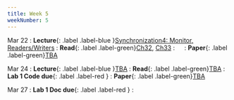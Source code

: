 ```yaml
---
title: Week 5
weekNumber: 5
---
```


Mar 22
: **Lecture**{: .label .label-blue }[Synchronization4: Monitor, Readers/Writers](#)
    : **Read**{: .label .label-green}[Ch32](https://pages.cs.wisc.edu/~remzi/OSTEP/threads-bugs.pdf), [Ch33](https://pages.cs.wisc.edu/~remzi/OSTEP/threads-events.pdf)
: &emsp;
    : **Paper**{: .label .label-green}[TBA](#)

Mar 24
: **Lecture**{: .label .label-blue }[TBA](#)
    : **Read**{: .label .label-green}[TBA](#)
: **Lab 1 Code due**{: .label .label-red }
    : **Paper**{: .label .label-green}[TBA](#)

Mar 27
: **Lab 1 Doc due**{: .label .label-red }
    : &emsp;

